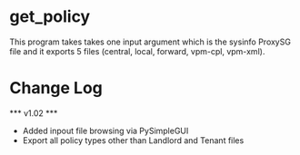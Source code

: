 # get_policy
This program takes takes one input argument which is the sysinfo ProxySG file and it exports 5 files (central, local, forward, vpm-cpl, vpm-xml).

# Change Log
 *** v1.02 ***
 - Added inpout file browsing via PySimpleGUI
 - Export all policy types other than Landlord and Tenant files
